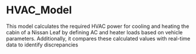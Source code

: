 # HVAC_Model
This model calculates the required HVAC power for cooling and heating the cabin of a Nissan Leaf by defining AC and heater loads based on vehicle parameters. Additionally, it compares these calculated values with real-time data to identify discrepancies
